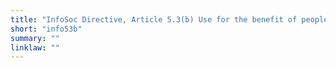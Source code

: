 ```yaml
---
title: "InfoSoc Directive, Article 5.3(b) Use for the benefit of people with a disability"
short: "info53b"
summary: ""
linklaw: ""
---
```

